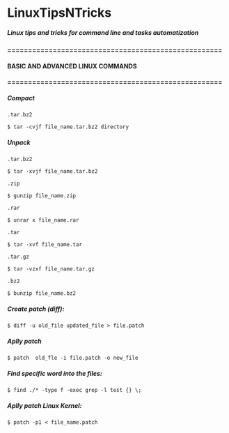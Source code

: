 # LinuxTipsNTricks
##### Linux tips and tricks for command line and tasks automatization

#### ====================================================
#### BASIC AND ADVANCED LINUX COMMANDS
#### ====================================================

##### Compact
```
.tar.bz2

$ tar -cvjf file_name.tar.bz2 directory
```

##### Unpack
```
.tar.bz2

$ tar -xvjf file_name.tar.bz2

.zip

$ gunzip file_name.zip

.rar

$ unrar x file_name.rar

.tar

$ tar -xvf file_name.tar

.tar.gz

$ tar -vzxf file_name.tar.gz

.bz2

$ bunzip file_name.bz2
```

##### Create patch (diff):
```
$ diff -u old_file updated_file > file.patch
```

##### Aplly patch
```
$ patch  old_fle -i file.patch -o new_file
```

##### Find specific word into the files:
```
$ find ./* -type f -exec grep -l test {} \;
```

##### Aplly patch Linux Kernel:
```
$ patch -p1 < file_name.patch
```
